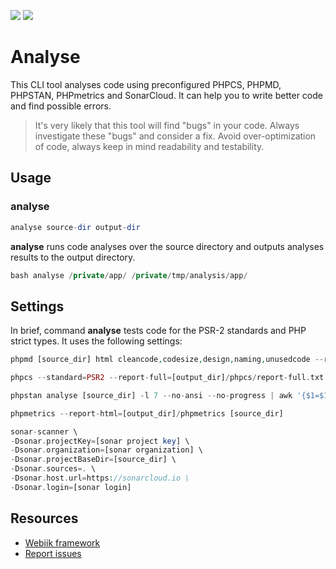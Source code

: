 <p align="left">
<img src="https://img.shields.io/packagist/l/webiik/webiik.svg"/>
<img src="https://img.shields.io/badge/dependencies-5-orange.svg"/>
</p>

Analyse
========
This CLI tool analyses code using preconfigured PHPCS, PHPMD, PHPSTAN, PHPmetrics and SonarCloud. It can help you to write better code and find possible errors.

> It's very likely that this tool will find "bugs" in your code. Always investigate these "bugs" and consider a fix. Avoid over-optimization of code, always keep in mind readability and testability.      

Usage
-----
### analyse
```php
analyse source-dir output-dir
```
**analyse** runs code analyses over the source directory and outputs analyses results to the output directory.
```php
bash analyse /private/app/ /private/tmp/analysis/app/
```

Settings
--------
In brief, command **analyse** tests code for the PSR-2 standards and PHP strict types. It uses the following settings:
```php
phpmd [source_dir] html cleancode,codesize,design,naming,unusedcode --reportfile [output_dir]/phpmd/index.html
```
```php
phpcs --standard=PSR2 --report-full=[output_dir]/phpcs/report-full.txt --report-code=[output_dir]/phpcs/report-code.txt [source_dir]
```
```php
phpstan analyse [source_dir] -l 7 --no-ansi --no-progress | awk '{$1=$1;print}' > [output_dir]/phpstan/result.txt
```
```php
phpmetrics --report-html=[output_dir]/phpmetrics [source_dir]
```
```php
sonar-scanner \
-Dsonar.projectKey=[sonar project key] \
-Dsonar.organization=[sonar organization] \
-Dsonar.projectBaseDir=[source_dir] \
-Dsonar.sources=. \
-Dsonar.host.url=https://sonarcloud.io \
-Dsonar.login=[sonar login]
```

Resources
---------
* [Webiik framework][1]
* [Report issues][2]

[1]: https://github.com/webiik/webiik
[2]: https://github.com/webiik/webiik/issues